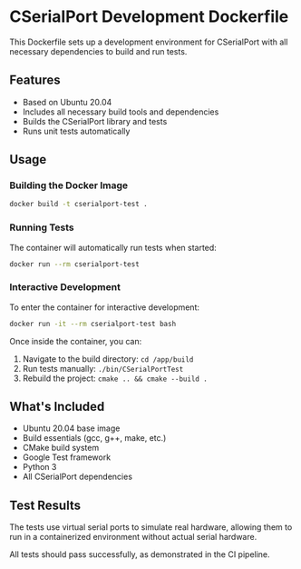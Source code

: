 # CSerialPort Development Dockerfile

This Dockerfile sets up a development environment for CSerialPort with all necessary dependencies to build and run tests.

## Features

- Based on Ubuntu 20.04
- Includes all necessary build tools and dependencies
- Builds the CSerialPort library and tests
- Runs unit tests automatically

## Usage

### Building the Docker Image

```bash
docker build -t cserialport-test .
```

### Running Tests

The container will automatically run tests when started:

```bash
docker run --rm cserialport-test
```

### Interactive Development

To enter the container for interactive development:

```bash
docker run -it --rm cserialport-test bash
```

Once inside the container, you can:

1. Navigate to the build directory: `cd /app/build`
2. Run tests manually: `./bin/CSerialPortTest`
3. Rebuild the project: `cmake .. && cmake --build .`

## What's Included

- Ubuntu 20.04 base image
- Build essentials (gcc, g++, make, etc.)
- CMake build system
- Google Test framework
- Python 3
- All CSerialPort dependencies

## Test Results

The tests use virtual serial ports to simulate real hardware, allowing them to run in a containerized environment without actual serial hardware.

All tests should pass successfully, as demonstrated in the CI pipeline.